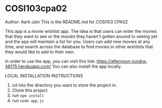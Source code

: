 # COSI103cpa02 
Author: Aarti Jain
This is the README.md for COSI103 CPA02

This app is a movie wishlist app. The idea is that users can enter the movies that they want to see or the movies they haven't gotten around to seeing yet
and the app will maintain a list for you. Users can add new movies at any time, and search across the database to find movies in other wishlists 
that they would like to add to their own. 

In order to use the app, you can visit this link: https://afternoon-tundra-48175.herokuapp.com/
You can also install the app locally. 

LOCAL INSTALLATION INSTRUCTIONS
1. cd into the directory you want to store the project in. 
2. Clone this project. 
3. run ``npm install``
4. run ``node app.js``




